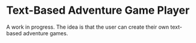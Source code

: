 # Text-Based Adventure Game Player
A work in progress. The idea is that the user can create their own text-based adventure games.
